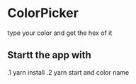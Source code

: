 # ColorPicker
type your color and get the hex of it 

## Startt the app with 

.1 yarn install 
.2 yarn start and color name  
